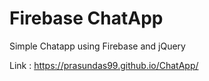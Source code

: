# Firebase ChatApp

Simple Chatapp using Firebase and jQuery

Link  : https://prasundas99.github.io/ChatApp/


